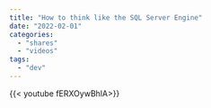 ```yaml
---
title: "How to think like the SQL Server Engine"
date: "2022-02-01"
categories:
  - "shares"
  - "videos"
tags:
  - "dev"
---
```


<div style="width: 70vw;">{{< youtube fERXOywBhlA>}}</div>
